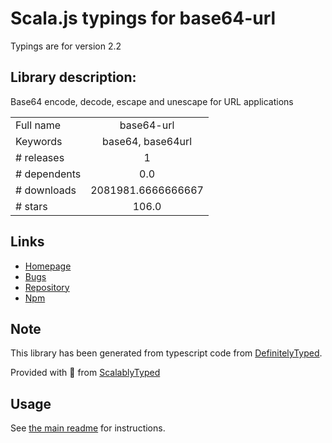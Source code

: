 
# Scala.js typings for base64-url

Typings are for version 2.2

## Library description:
Base64 encode, decode, escape and unescape for URL applications

|                    |                 |
| ------------------ | :-------------: |
| Full name          | base64-url |
| Keywords           | base64, base64url |
| # releases         | 1 |
| # dependents       | 0.0 |
| # downloads        | 2081981.6666666667 |
| # stars            | 106.0 |

## Links
- [Homepage](https://github.com/joaquimserafim/base64-url)
- [Bugs](https://github.com/joaquimserafim/base64-url/issues)
- [Repository](https://github.com/joaquimserafim/base64-url)
- [Npm](https://www.npmjs.com/package/base64-url)
    


## Note
This library has been generated from typescript code from [DefinitelyTyped](https://definitelytyped.org).

Provided with :purple_heart: from [ScalablyTyped](https://github.com/oyvindberg/ScalablyTyped)

## Usage
See [the main readme](../../readme.md) for instructions.


